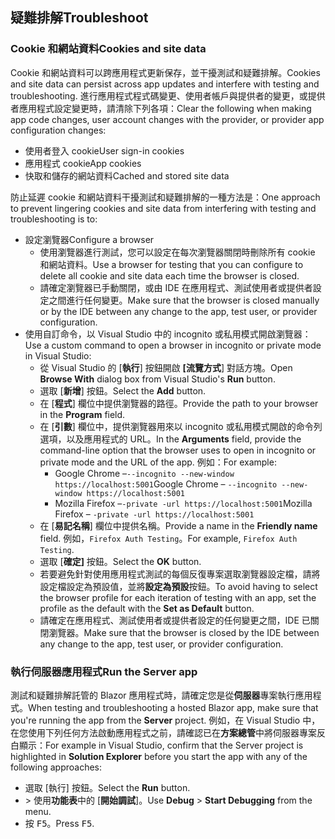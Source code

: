 ## <a name="troubleshoot"></a><span data-ttu-id="110a6-101">疑難排解</span><span class="sxs-lookup"><span data-stu-id="110a6-101">Troubleshoot</span></span>

### <a name="cookies-and-site-data"></a><span data-ttu-id="110a6-102">Cookie 和網站資料</span><span class="sxs-lookup"><span data-stu-id="110a6-102">Cookies and site data</span></span>

<span data-ttu-id="110a6-103">Cookie 和網站資料可以跨應用程式更新保存，並干擾測試和疑難排解。</span><span class="sxs-lookup"><span data-stu-id="110a6-103">Cookies and site data can persist across app updates and interfere with testing and troubleshooting.</span></span> <span data-ttu-id="110a6-104">進行應用程式程式碼變更、使用者帳戶與提供者的變更，或提供者應用程式設定變更時，請清除下列各項：</span><span class="sxs-lookup"><span data-stu-id="110a6-104">Clear the following when making app code changes, user account changes with the provider, or provider app configuration changes:</span></span>

* <span data-ttu-id="110a6-105">使用者登入 cookie</span><span class="sxs-lookup"><span data-stu-id="110a6-105">User sign-in cookies</span></span>
* <span data-ttu-id="110a6-106">應用程式 cookie</span><span class="sxs-lookup"><span data-stu-id="110a6-106">App cookies</span></span>
* <span data-ttu-id="110a6-107">快取和儲存的網站資料</span><span class="sxs-lookup"><span data-stu-id="110a6-107">Cached and stored site data</span></span>

<span data-ttu-id="110a6-108">防止延遲 cookie 和網站資料干擾測試和疑難排解的一種方法是：</span><span class="sxs-lookup"><span data-stu-id="110a6-108">One approach to prevent lingering cookies and site data from interfering with testing and troubleshooting is to:</span></span>

* <span data-ttu-id="110a6-109">設定瀏覽器</span><span class="sxs-lookup"><span data-stu-id="110a6-109">Configure a browser</span></span>
  * <span data-ttu-id="110a6-110">使用瀏覽器進行測試，您可以設定在每次瀏覽器關閉時刪除所有 cookie 和網站資料。</span><span class="sxs-lookup"><span data-stu-id="110a6-110">Use a browser for testing that you can configure to delete all cookie and site data each time the browser is closed.</span></span>
  * <span data-ttu-id="110a6-111">請確定瀏覽器已手動關閉，或由 IDE 在應用程式、測試使用者或提供者設定之間進行任何變更。</span><span class="sxs-lookup"><span data-stu-id="110a6-111">Make sure that the browser is closed manually or by the IDE between any change to the app, test user, or provider configuration.</span></span>
* <span data-ttu-id="110a6-112">使用自訂命令，以 Visual Studio 中的 incognito 或私用模式開啟瀏覽器：</span><span class="sxs-lookup"><span data-stu-id="110a6-112">Use a custom command to open a browser in incognito or private mode in Visual Studio:</span></span>
  * <span data-ttu-id="110a6-113">從 Visual Studio 的 [**執行**] 按鈕開啟 **[流覽方式**] 對話方塊。</span><span class="sxs-lookup"><span data-stu-id="110a6-113">Open **Browse With** dialog box from Visual Studio's **Run** button.</span></span>
  * <span data-ttu-id="110a6-114">選取 [**新增**] 按鈕。</span><span class="sxs-lookup"><span data-stu-id="110a6-114">Select the **Add** button.</span></span>
  * <span data-ttu-id="110a6-115">在 [**程式**] 欄位中提供瀏覽器的路徑。</span><span class="sxs-lookup"><span data-stu-id="110a6-115">Provide the path to your browser in the **Program** field.</span></span>
  * <span data-ttu-id="110a6-116">在 [**引數**] 欄位中，提供瀏覽器用來以 incognito 或私用模式開啟的命令列選項，以及應用程式的 URL。</span><span class="sxs-lookup"><span data-stu-id="110a6-116">In the **Arguments** field, provide the command-line option that the browser uses to open in incognito or private mode and the URL of the app.</span></span> <span data-ttu-id="110a6-117">例如：</span><span class="sxs-lookup"><span data-stu-id="110a6-117">For example:</span></span>
    * <span data-ttu-id="110a6-118">Google Chrome &ndash;`--incognito --new-window https://localhost:5001`</span><span class="sxs-lookup"><span data-stu-id="110a6-118">Google Chrome &ndash; `--incognito --new-window https://localhost:5001`</span></span>
    * <span data-ttu-id="110a6-119">Mozilla Firefox &ndash;`-private -url https://localhost:5001`</span><span class="sxs-lookup"><span data-stu-id="110a6-119">Mozilla Firefox &ndash; `-private -url https://localhost:5001`</span></span>
  * <span data-ttu-id="110a6-120">在 [**易記名稱**] 欄位中提供名稱。</span><span class="sxs-lookup"><span data-stu-id="110a6-120">Provide a name in the **Friendly name** field.</span></span> <span data-ttu-id="110a6-121">例如，`Firefox Auth Testing`。</span><span class="sxs-lookup"><span data-stu-id="110a6-121">For example, `Firefox Auth Testing`.</span></span>
  * <span data-ttu-id="110a6-122">選取 [**確定]** 按鈕。</span><span class="sxs-lookup"><span data-stu-id="110a6-122">Select the **OK** button.</span></span>
  * <span data-ttu-id="110a6-123">若要避免針對使用應用程式測試的每個反復專案選取瀏覽器設定檔，請將設定檔設定為預設值，並將**設定為預設**按鈕。</span><span class="sxs-lookup"><span data-stu-id="110a6-123">To avoid having to select the browser profile for each iteration of testing with an app, set the profile as the default with the **Set as Default** button.</span></span>
  * <span data-ttu-id="110a6-124">請確定在應用程式、測試使用者或提供者設定的任何變更之間，IDE 已關閉瀏覽器。</span><span class="sxs-lookup"><span data-stu-id="110a6-124">Make sure that the browser is closed by the IDE between any change to the app, test user, or provider configuration.</span></span>

### <a name="run-the-server-app"></a><span data-ttu-id="110a6-125">執行伺服器應用程式</span><span class="sxs-lookup"><span data-stu-id="110a6-125">Run the Server app</span></span>

<span data-ttu-id="110a6-126">測試和疑難排解託管的 Blazor 應用程式時，請確定您是從**伺服器**專案執行應用程式。</span><span class="sxs-lookup"><span data-stu-id="110a6-126">When testing and troubleshooting a hosted Blazor app, make sure that you're running the app from the **Server** project.</span></span> <span data-ttu-id="110a6-127">例如，在 Visual Studio 中，在您使用下列任何方法啟動應用程式之前，請確認已在**方案總管**中將伺服器專案反白顯示：</span><span class="sxs-lookup"><span data-stu-id="110a6-127">For example in Visual Studio, confirm that the Server project is highlighted in **Solution Explorer** before you start the app with any of the following approaches:</span></span>

* <span data-ttu-id="110a6-128">選取 [執行]  按鈕。</span><span class="sxs-lookup"><span data-stu-id="110a6-128">Select the **Run** button.</span></span>
* <span data-ttu-id="110a6-129"> > 使用**功能表**中的 [**開始調試**]。</span><span class="sxs-lookup"><span data-stu-id="110a6-129">Use **Debug** > **Start Debugging** from the menu.</span></span>
* <span data-ttu-id="110a6-130">按 <kbd>F5</kbd>。</span><span class="sxs-lookup"><span data-stu-id="110a6-130">Press <kbd>F5</kbd>.</span></span>
